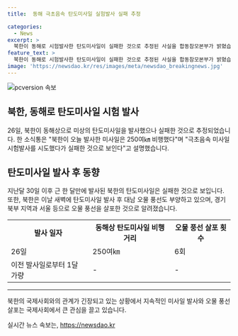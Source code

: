 ```yaml
---
title:  동해 극초음속 탄도미사일 실험발사 실패 추정

categories:
  - News
excerpt: >
  북한이 동해로 시험발사한 탄도미사일이 실패한 것으로 추정된 사실을 합동참모본부가 밝혔습니다. 이번 발사는 실패로 끝나며 약 250km 비행한 후 극초음속 미사일의 시험발사로 보인다고 합참은 설명했습니다. 이에 더해 북한은 최근 오물 풍선을 연이어 살포하고 있으며, 이는 6번째로 지난달부터 이어진 도발의 일환이다. (사진=독자 제공)
feature_text: >
  북한이 동해로 시험발사한 탄도미사일이 실패한 것으로 추정된 사실을 합동참모본부가 밝혔습니다. 이번 발사는 실패로 끝나며 약 250km 비행한 후 극초음속 미사일의 시험발사로 보인다고 합참은 설명했습니다. 이에 더해 북한은 최근 오물 풍선을 연이어 살포하고 있으며, 이는 6번째로 지난달부터 이어진 도발의 일환이다. (사진=독자 제공)
image: 'https://newsdao.kr/res/images/meta/newsdao_breakingnews.jpg'
---
```


<p><img src="https://newsdao.kr/res/images/meta/newsdao_breakingnews.jpg" alt="pcversion 속보" /></p>

<h2 data-ke-size="size26">북한, 동해로 탄도미사일 시험 발사</h2>

<p data-ke-size="size16">26일, 북한이 동해상으로 미상의 탄도미사일을 발사했으나 실패한 것으로 추정되었습니다. 한 소식통은 "북한이 오늘 발사한 미사일은 250여㎞ 비행했다"며 "극초음속 미사일 시험발사를 시도했다가 실패한 것으로 보인다"고 설명했습니다.</p>

<h2 data-ke-size="size26">탄도미사일 발사 후 동향</h2>

<p data-ke-size="size16">지난달 30일 이후 근 한 달만에 발사된 북한의 탄도미사일은 실패한 것으로 보입니다. 또한, 북한은 이날 새벽에 탄도미사일 발사 후 대남 오물 풍선도 부양하고 있으며, 경기 북부 지역과 서울 등으로 오물 풍선을 살포한 것으로 알려졌습니다.</p>

<table>
    <tr>
        <th>발사 일자</th>
        <th>동해상 탄도미사일 비행거리</th>
        <th>오물 풍선 살포 횟수</th>
    </tr>
    <tr>
        <td>26일</td>
        <td>250여㎞</td>
        <td>6회</td>
    </tr>
    <tr>
        <td>이전 발사일로부터 1달 가량</td>
        <td>-</td>
        <td>-</td>
    </tr>
</table>

<hr>

<p data-ke-size="size16">북한의 국제사회와의 관계가 긴장되고 있는 상황에서 지속적인 미사일 발사와 오물 풍선 살포는 국제사회에서 큰 관심을 끌고 있습니다.</p>
실시간 뉴스 속보는, <a href="https://newsdao.kr" rel="dofollow">https://newsdao.kr</a>


